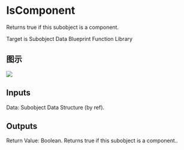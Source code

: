 # IsComponent

Returns true if this subobject is a component.

Target is Subobject Data Blueprint Function Library

## 图示

![]($-20221218-21052568.png)

## Inputs

Data: Subobject Data Structure (by ref).  

## Outputs

Return Value: Boolean. Returns true if this subobject is a component..

